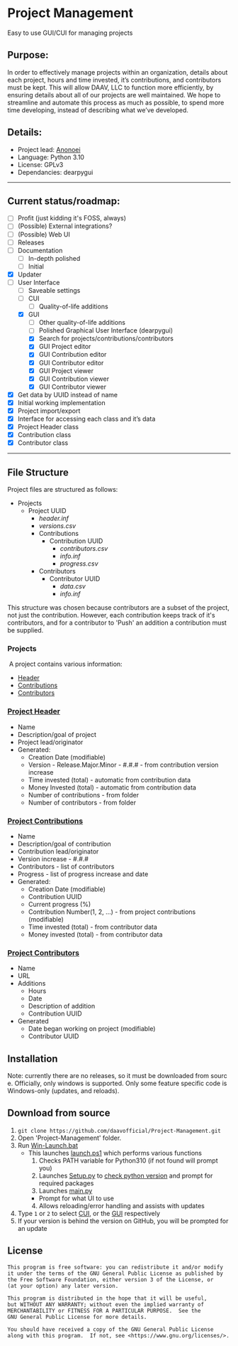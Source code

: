 # Project Management
 Easy to use GUI/CUI for managing projects

## Purpose:
In order to effectively manage projects within an organization, details about each project, hours and time invested, it’s contributions, and contributors must be kept. This will allow DAAV, LLC to function more efficiently, by ensuring details about all of our projects are well maintained. We hope to streamline and automate this process as much as possible, to spend more time developing, instead of describing what we’ve developed.

## Details:
 - Project lead: [Anonoei](https://github.com/Anonoei)
 - Language: Python 3.10
 - License: GPLv3
 - Dependancies: dearpygui

----

## Current status/roadmap:
 - [ ] Profit (just kidding it's FOSS, always)
 - [ ] (Possible) External integrations?
 - [ ] (Possible) Web UI
 - [ ] Releases
 - [ ] Documentation
   - [ ] In-depth polished
   - [ ] Initial
 - [X] Updater
 - [ ] User Interface
   - [ ] Saveable settings
   - [ ] CUI
     - [ ] Quality-of-life additions
   - [X] GUI
     - [ ] Other quality-of-life additions
     - [ ] Polished Graphical User Interface (dearpygui)
     - [X] Search for projects/contributions/contributors
     - [X] GUI Project editor
     - [X] GUI Contribution editor
     - [X] GUI Contributor editor
     - [X] GUI Project viewer
     - [X] GUI Contribution viewer
     - [X] GUI Contributor viewer
 - [X] Get data by UUID instead of name
 - [X] Initial working implementation
 - [X] Project import/export
 - [X] Interface for accessing each class and it’s data
 - [X] Project Header class
 - [X] Contribution class
 - [X] Contributor class

----
## File Structure
Project files are structured as follows:
 - Projects
   - Project UUID
     - *header.inf*
     - *versions.csv*
     - Contributions
       - Contribution UUID
         - *contributors.csv*
         - *info.inf*
         - *progress.csv*
     - Contributors
       - Contributor UUID
         - *data.csv*
         - *info.inf*

This structure was chosen because contributors are a subset of the project, not just the contribution. However, each contribution keeps track of it's contributors, and for a contributor to 'Push' an addition a contribution must be supplied.
### Projects
 A project contains various information:
 - [Header](https://github.com/daavofficial/Project-Management/blob/main/src/objects/project.py)
 - [Contributions](https://github.com/daavofficial/Project-Management/blob/main/src/objects/contribution.py)
 - [Contributors](https://github.com/daavofficial/Project-Management/blob/main/src/objects/contributor.py)
### [Project Header](https://github.com/daavofficial/Project-Management/blob/main/src/objects/project.py)
 - Name
 - Description/goal of project
 - Project lead/originator
 - Generated:
   - Creation Date (modifiable)
   - Version - Release.Major.Minor - #.#.# - from contribution version increase
   - Time invested (total) - automatic from contribution data
   - Money Invested (total) - automatic from contribution data
   - Number of contributions - from folder
   - Number of contributors - from folder
### [Project Contributions](https://github.com/daavofficial/Project-Management/blob/main/src/objects/contribution.py)
 - Name
 - Description/goal of contribution
 - Contribution lead/originator
 - Version increase - #.#.#
 - Contributors - list of contributors
 - Progress - list of progress increase and date
 - Generated:
   - Creation Date (modifiable)
   - Contribution UUID
   - Current progress (%)
   - Contribution Number(1, 2, ...) - from project contributions (modifiable)
   - Time invested (total) - from contributor data
   - Money invested (total) - from contributor data
### [Project Contributors](https://github.com/daavofficial/Project-Management/blob/main/src/objects/contributor.py)
 - Name
 - URL
 - Additions
   - Hours
   - Date
   - Description of addition
   - Contribution UUID
 - Generated
   - Date began working on project (modifiable)
   - Contributor UUID
      
## Installation
Note: currently there are no releases, so it must be downloaded from source. Officially, only windows is supported. Only some feature specific code is Windows-only (updates, and reloads).

## Download from source
 1. `git clone https://github.com/daavofficial/Project-Management.git`
 3. Open 'Project-Management' folder.
 4. Run [Win-Launch.bat](https://github.com/daavofficial/Project-Management/blob/main/Win-Launch.bat)
    - This launches [launch.ps1](https://github.com/daavofficial/Project-Management/blob/main/src/launch/launch.ps1) which performs various functions
      1. Checks PATH variable for Python310 (if not found will prompt you)
      2. Launches [Setup.py](https://github.com/daavofficial/Project-Management/blob/main/src/setup/Setup.py) to [check python version](https://github.com/daavofficial/Project-Management/blob/main/src/setup/SetupPython.py) and prompt for required packages
      3. Launches [main.py](https://github.com/daavofficial/Project-Management/blob/main/src/main.py)
        - Prompt for what UI to use 
      4. Allows reloading/error handling and assists with updates
 5. Type `1` or `2` to select [CUI](https://github.com/daavofficial/Project-Management/blob/main/src/cui/cui.py), or the [GUI](https://github.com/daavofficial/Project-Management/blob/main/src/gui/gui.py) respectively
 6. If your version is behind the version on GitHub, you will be prompted for an update

## License
    This program is free software: you can redistribute it and/or modify
    it under the terms of the GNU General Public License as published by
    the Free Software Foundation, either version 3 of the License, or
    (at your option) any later version.

    This program is distributed in the hope that it will be useful,
    but WITHOUT ANY WARRANTY; without even the implied warranty of
    MERCHANTABILITY or FITNESS FOR A PARTICULAR PURPOSE.  See the
    GNU General Public License for more details.

    You should have received a copy of the GNU General Public License
    along with this program.  If not, see <https://www.gnu.org/licenses/>.
